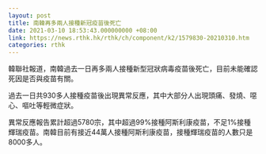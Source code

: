 ```yaml
---
layout: post
title: 南韓再多兩人接種新冠疫苗後死亡
date: 2021-03-10 18:53:43.000000000 +08:00
link: https://news.rthk.hk/rthk/ch/component/k2/1579830-20210310.htm
categories: rthk
---
```


韓聯社報道，南韓過去一日再多兩人接種新型冠狀病毒疫苗後死亡，目前未能確認死因是否與疫苗有關。

過去一日共930多人接種疫苗後出現異常反應，其中大部分人出現頭痛、發燒、噁心、嘔吐等輕微症狀。

異常反應報告累計超過5780宗，其中超過99%接種阿斯利康疫苗，不足1%接種輝瑞疫苗。南韓目前有接近44萬人接種阿斯利康疫苗，接種輝瑞疫苗的人數只是8000多人。
